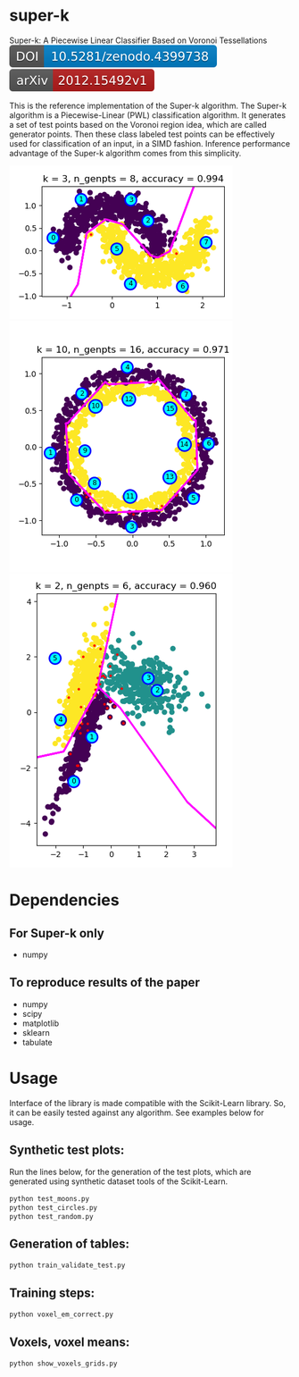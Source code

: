 # super-k
Super-k:  A Piecewise Linear Classifier Based on Voronoi Tessellations  
[![DOI](images/zenodo.4399738.svg)](https://doi.org/10.5281/zenodo.4399738)
[![arXiv](images/arXiv_2012.15492v1.svg)](https://arxiv.org/abs/2012.15492v1)

[comment]: # (arXiv.org non-official badge https://github.com/zsxoff/arxiv-badge)

This is the reference implementation of the Super-k algorithm. The Super-k
algorithm is a Piecewise-Linear (PWL) classification algorithm. It generates a
set of test points based on the Voronoi region idea, which are called generator points.
Then these class labeled test points can be effectively used for classification
of an input, in a SIMD fashion. Inference performance advantage of the Super-k
algorithm comes from this simplicity.

![Classification on 2 class moons](images/moons_1.png)
![Classification on 2 class circles](images/circles_1.png)
![Classification on 3 class random](images/random_1.png)

# Dependencies

## For Super-k only

- numpy

## To reproduce results of the paper

- numpy
- scipy
- matplotlib
- sklearn
- tabulate

# Usage

Interface of the library is made compatible with the Scikit-Learn library. So,
it can be easily tested against any algorithm. See examples below for usage.

## Synthetic test plots:

Run the lines below, for the generation of the test plots, which are generated
using synthetic dataset tools of the Scikit-Learn.

```
python test_moons.py
python test_circles.py
python test_random.py
```

## Generation of tables:

```
python train_validate_test.py
```

## Training steps:

```
python voxel_em_correct.py
```

## Voxels, voxel means:

```
python show_voxels_grids.py
```
